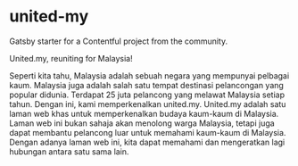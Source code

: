 # united-my
Gatsby starter for a Contentful project from the community.

United.my, reuniting for Malaysia!

Seperti kita tahu, Malaysia adalah sebuah negara yang mempunyai pelbagai kaum. Malaysia juga adalah salah satu tempat destinasi pelancongan yang popular didunia. Terdapat 25 juta pelancong yang melawat Malaysia setiap tahun. Dengan ini, kami memperkenalkan united.my. United.my adalah satu laman web khas untuk memperkenalkan budaya kaum-kaum di Malaysia. Laman web ini bukan sahaja akan menolong warga Malaysia, tetapi juga dapat membantu pelancong luar untuk memahami kaum-kaum di Malaysia. Dengan adanya laman web ini, kita dapat memahami dan mengeratkan lagi hubungan antara satu sama lain.
